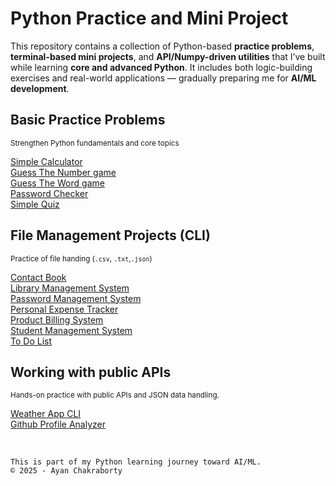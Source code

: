 # Python Practice and Mini Project
This repository contains a collection of Python-based **practice problems**, **terminal-based mini projects**, and **API/Numpy-driven utilities** that I’ve built while learning **core and advanced Python**.
It includes both logic-building exercises and real-world applications — gradually preparing me for **AI/ML development**.

## Basic Practice Problems
<small>Strengthen Python fundamentals and core topics</small>

[Simple Calculator](./calculator.py)<br>
[Guess The Number game](./guessTheNumber.py)<br>
[Guess The Word game](./GuessTheWord.py)<br>
[Password Checker](./passwordChecker.py)<br>
[Simple Quiz](./Quiz.py)


## File Management Projects (CLI)
<small>Practice of file handing (`.csv`, `.txt`,`.json`)</small>

[Contact Book](./Contact%20Book/)<br>
[Library Management System](./LMS/)<br>
[Password Management System](./Password%20Manager/)<br>
[Personal Expense Tracker](./Personal%20Expense%20Tracker/)<br>
[Product Billing System](./Product%20Billing%20System/)<br>
[Student Management System](./Student%20Record%20Management/)<br>
[To Do List](./To-Do/)<br>


## Working with public APIs
<small>Hands-on practice with public APIs and JSON data handling.</small>

[Weather App CLI](./API/Weather%20CLI/)<br>
[Github Profile Analyzer](./API/Github%20Analyzer/)<br>



<br>

```
This is part of my Python learning journey toward AI/ML.
© 2025 - Ayan Chakraborty
```